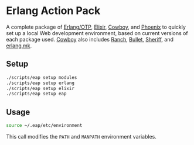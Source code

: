 # Erlang Action Pack

A complete package of [Erlang/OTP][], [Elixir][], [Cowboy][], and [Phoenix][] to quickly set up a local Web development environment, based on current versions of each package used.
[Cowboy][] also includes [Ranch][], [Bullet][], [Sheriff][], and [erlang.mk][].

[Erlang/OTP]:	https://github.com/erlang/otp
[Elixir]:	https://github.com/elixir-lang/elixir
[Cowboy]:	https://github.com/ninenines/cowboy
[Ranch]:	https://github.com/ninenines/ranch
[Bullet]:	https://github.com/extend/bullet
[Sheriff]:	https://github.com/extend/sheriff
[erlang.mk]:	https://github.com/ninenines/erlang.mk
[Phoenix]:	https://github.com/phoenixframework/phoenix

## Setup

```bash
./scripts/eap setup modules
./scripts/eap setup erlang
./scripts/eap setup elixir
./scripts/eap setup eap
```

## Usage

```bash
source ~/.eap/etc/environment
```

This call modifies the ```PATH``` and ```MANPATH``` environment variables.
